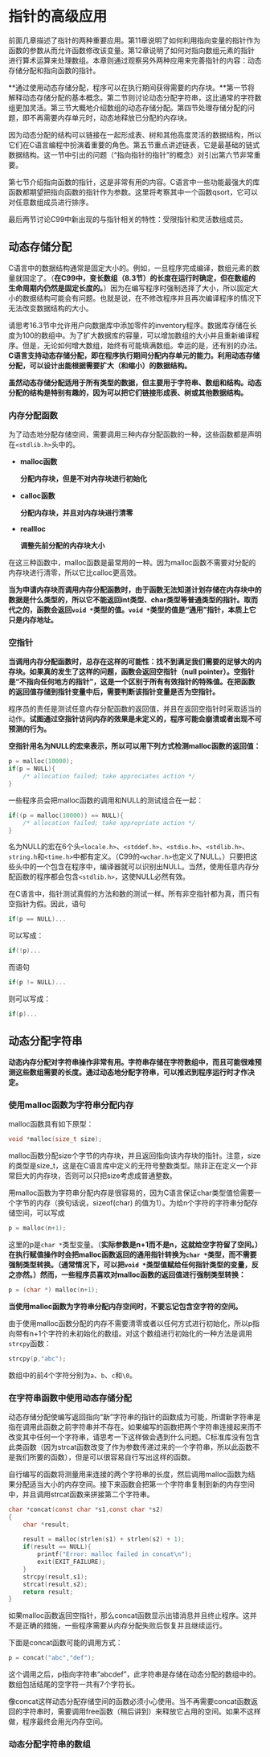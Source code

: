 # 指针的高级应用

前面几章描述了指针的两种重要应用。第11章说明了如何利用指向变量的指针作为函数的参数从而允许函数修改该变量。第12章说明了如何对指向数组元素的指针进行算术运算来处理数组。本章则通过观察另外两种应用来完善指针的内容：动态存储分配和指向函数的指针。



**通过使用动态存储分配，程序可以在执行期间获得需要的内存块。**第一节将解释动态存储分配的基本概念。第二节则讨论动态分配字符串，这比通常的字符数组更加灵活。第三节大概地介绍数组的动态存储分配。第四节处理存储分配的问题，即不再需要内存单元时，动态地释放已分配的内存块。



因为动态分配的结构可以链接在一起形成表、树和其他高度灵活的数据结构，所以它们在C语言编程中扮演着重要的角色。第五节重点讲述链表，它是最基础的链式数据结构。这一节中引出的问题（“指向指针的指针”的概念）对引出第六节非常重要。



第七节介绍指向函数的指针，这是非常有用的内容。C语言中一些功能最强大的库函数都期望把指向函数的指针作为参数。这里将考察其中一个函数qsort，它可以对任意数组成员进行排序。



最后两节讨论C99中新出现的与指针相关的特性：受限指针和灵活数组成员。



## 动态存储分配

C语言中的数据结构通常是固定大小的。例如，一旦程序完成编译，数组元素的数量就固定了。（**在C99中，变长数组（8.3节）的长度在运行时确定，但在数组的生命周期内仍然是固定长度的。**）因为在编写程序时强制选择了大小，所以固定大小的数据结构可能会有问题。也就是说，在不修改程序并且再次编译程序的情况下无法改变数据结构的大小。



请思考16.3节中允许用户向数据库中添加零件的inventory程序。数据库存储在长度为100的数组中。为了扩大数据库的容量，可以增加数组的大小并且重新编译程序。但是，无论如何增大数组，始终有可能填满数组。幸运的是，还有别的办法。**C语言支持动态存储分配，即在程序执行期间分配内存单元的能力。利用动态存储分配，可以设计出能根据需要扩大（和缩小）的数据结构。**



**虽然动态存储分配适用于所有类型的数据，但主要用于字符串、数组和结构。动态分配的结构是特别有趣的，因为可以把它们链接形成表、树或其他数据结构。**



### 内存分配函数

为了动态地分配存储空间，需要调用三种内存分配函数的一种，这些函数都是声明在`<stdlib.h>`头中的。

- **malloc函数**

  **分配内存块，但是不对内存块进行初始化**

- **calloc函数**

  **分配内存块，并且对内存块进行清零**

- **reallloc**

  **调整先前分配的内存块大小**



在这三种函数中，malloc函数是最常用的一种。因为malloc函数不需要对分配的内存块进行清零，所以它比calloc更高效。



**当为申请内存块而调用内存分配函数时，由于函数无法知道计划存储在内存块中的数据是什么类型的，所以它不能返回int类型、char类型等普通类型的指针。取而代之的，函数会返回`void *`类型的值。`void *`类型的值是“通用”指针，本质上它只是内存地址。**



### 空指针

**当调用内存分配函数时，总存在这样的可能性：找不到满足我们需要的足够大的内存块。如果真的发生了这样的问题，函数会返回空指针（null pointer）。空指针是“不指向任何地方的指针”，这是一个区别于所有有效指针的特殊值。在把函数的返回值存储到指针变量中后，需要判断该指针变量是否为空指针。**



程序员的责任是测试任意内存分配函数的返回值，并且在返回空指针时采取适当的动作。**试图通过空指针访问内存的效果是未定义的，程序可能会崩溃或者出现不可预测的行为。**



**空指针用名为NULL的宏来表示，所以可以用下列方式检测malloc函数的返回值：**

```c
p = malloc(10000);
if(p = NULL){
	/* allocation failed; take approciates action */
}
```

一些程序员会把malloc函数的调用和NULL的测试组合在一起：

```c
if((p = malloc(10000)) == NULL){
	/* allocation failed; take appropriate action */
}
```

名为NULL的宏在6个头`<locale.h>`、`<stddef.h>`、`<stdio.h>`、`<stdlib.h>`、`string.h`和`<time.h>`中都有定义。（C99的`<wchar.h>`也定义了NULL。）只要把这些头中的一个包含在程序中，编译器就可以识别出NULL。当然，使用任意内存分配函数的程序都会包含`<stdlib.h>`，这使NULL必然有效。



在C语言中，指针测试真假的方法和数的测试一样。所有非空指针都为真，而只有空指针为假。因此，语句

```c
if(p == NULL)...
```

可以写成：

```c
if(!p)...
```

而语句

```c
if(p != NULL)...
```

则可以写成：

```c
if(p)...
```



## 动态分配字符串

**动态内存分配对字符串操作非常有用。字符串存储在字符数组中，而且可能很难预测这些数组需要的长度。通过动态地分配字符串，可以推迟到程序运行时才作决定。**



### 使用malloc函数为字符串分配内存

malloc函数具有如下原型：

```c
void *malloc(size_t size);
```

malloc函数分配size个字节的内存块，并且返回指向该内存块的指针。注意，size的类型是size_t，这是在C语言库中定义的无符号整数类型。除非正在定义一个非常巨大的内存块，否则可以只把size考虑成普通整数。



用malloc函数为字符串分配内存是很容易的，因为C语言保证char类型值恰需要一个字节的内存（换句话说，sizeof(char) 的值为1）。为给n个字符的字符串分配存储空间，可以写成

```c
p = malloc(n+1);
```

这里的p是`char *`类型变量。（**实际参数是n+1而不是n，这就给空字符留了空间。）在执行赋值操作时会把malloc函数返回的通用指针转换为`char *`类型，而不需要强制类型转换。（通常情况下，可以把`void *`类型值赋给任何指针类型的变量，反之亦然。）然而，一些程序员喜欢对malloc函数的返回值进行强制类型转换：**

```c
p = (char *) malloc(n+1);
```



**当使用malloc函数为字符串分配内存空间时，不要忘记包含空字符的空间。**



由于使用malloc函数分配的内存不需要清零或者以任何方式进行初始化，所以p指向带有n+1个字符的未初始化的数组。对这个数组进行初始化的一种方法是调用`strcpy`函数：

```c
strcpy(p,"abc");
```

数组中的前4个字符分别为`a`、`b`、`c`和`\0`。



### 在字符串函数中使用动态存储分配

动态存储分配使编写返回指向“新”字符串的指针的函数成为可能，所谓新字符串是指在调用此函数之前字符串并不存在。如果编写的函数把两个字符串连接起来而不改变其中任何一个字符串，请思考一下这样做会遇到什么问题。C标准库没有包含此类函数（因为strcat函数改变了作为参数传递过来的一个字符串，所以此函数不是我们所要的函数），但是可以很容易自行写出这样的函数。



自行编写的函数将测量用来连接的两个字符串的长度，然后调用malloc函数为结果分配适当大小的内存空间。接下来函数会把第一个字符串复制到新的内存空间中，并且调用strcat函数来拼接第二个字符串。

```c
char *concat(const char *s1,const char *s2)
{
	char *result;
	
	result = malloc(strlen(s1) + strlen(s2) + 1);
	if(result == NULL){
		printf("Error: malloc failed in concat\n");
		exit(EXIT_FAILURE);
	}
	strcpy(result,s1);
	strcat(result,s2);
	return result;
}
```

如果malloc函数返回空指针，那么concat函数显示出错消息并且终止程序。这并不是正确的措施，一些程序需要从内存分配失败后恢复并且继续运行。



下面是concat函数可能的调用方式：

```c
p = concat("abc","def");
```

这个调用之后，p指向字符串“abcdef”，此字符串是存储在动态分配的数组中的。数组包括结尾的空字符一共有7个字符长。



像concat这样动态分配存储空间的函数必须小心使用。当不再需要concat函数返回的字符串时，需要调用free函数（稍后讲到）来释放它占用的空间。如果不这样做，程序最终会用光内存空间。



### 动态分配字符串的数组

